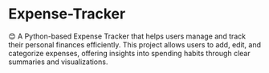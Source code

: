 # Expense-Tracker
😊 A Python-based Expense Tracker that helps users manage and track their personal finances efficiently. This project allows users to add, edit, and categorize expenses, offering insights into spending habits through clear summaries and visualizations.
